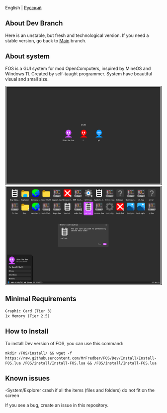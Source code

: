 English | [Русский](https://github.com/MrFredber/FOS/blob/Dev/Readme%20files/ReadmeRus.md)

## About Dev Branch

Here is an unstable, but fresh and technological version. If you need a stable version, go back to [Main](https://github.com/MrFredber/FOS ) branch.

## About system

FOS is a GUI system for mod OpenComputers, inspired by MineOS and Windows 11. Created by self-taught programmer. System have beautiful visual and small size.

![](https://raw.githubusercontent.com/MrFredber/FOS/Dev/Readme%20files/english2.png)
![](https://raw.githubusercontent.com/MrFredber/FOS/Dev/Readme%20files/english1.png)

## Minimal Requirements

	Graphic Card (Tier 3)
	1x Memory (Tier 2.5)

## How to Install

To install Dev version of FOS, you can use this command:

	mkdir /FOS/install/ && wget -f https://raw.githubusercontent.com/MrFredber/FOS/Dev/Install/Install-FOS.lua /FOS/install/Install-FOS.lua && /FOS/install/Install-FOS.lua

## Known issues

-System/Explorer crash if all the items (files and folders) do not fit on the screen

If you see a bug, create an issue in this repository.